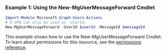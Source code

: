 ### Example 1: Using the New-MgUserMessageForward Cmdlet
```powershell
Import-Module Microsoft.Graph.Users.Actions
# A UPN can also be used as -UserId.
New-MgUserMessageForward -UserId $userId -MessageId $messageId
```
This example shows how to use the New-MgUserMessageForward Cmdlet.
To learn about permissions for this resource, see the [permissions reference](/graph/permissions-reference).
